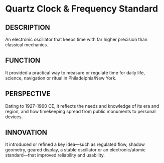 ---
---
# Quartz Clock & Frequency Standard

## DESCRIPTION
An electronic oscillator that keeps time with far higher precision than classical mechanics.

## FUNCTION
It provided a practical way to measure or regulate time for daily life, science, navigation or ritual in Philadelphia/New York.

## PERSPECTIVE
Dating to 1927–1960 CE, it reflects the needs and knowledge of its era and region, and how timekeeping spread from public monuments to personal devices.

## INNOVATION
It introduced or refined a key idea—such as regulated flow, shadow geometry, geared display, a stable oscillator or an electronic/atomic standard—that improved reliability and usability.
